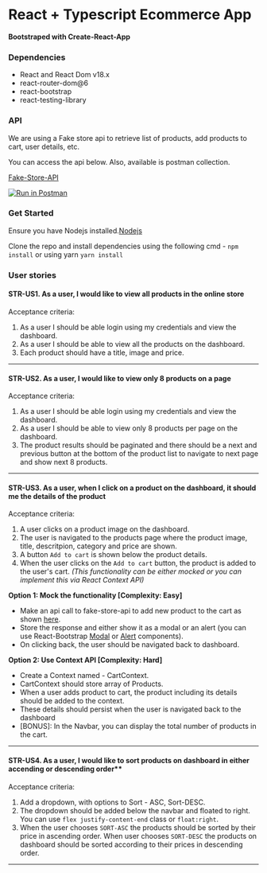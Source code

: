 # React + Typescript Ecommerce App

**Bootstraped with Create-React-App**

### Dependencies

- React and React Dom v18.x
- react-router-dom@6
- react-bootstrap
- react-testing-library

### API

We are using a Fake store api to retrieve list of products, add products to cart, user details, etc.

You can access the api below. Also, available is postman collection.

[Fake-Store-API](https://fakestoreapi.com/docs)

[![Run in Postman](https://run.pstmn.io/button.svg)](https://god.gw.postman.com/run-collection/1486577-f171c6e2-10ab-4349-bc10-9db4449da719?action=collection%2Ffork&collection-url=entityId%3D1486577-f171c6e2-10ab-4349-bc10-9db4449da719%26entityType%3Dcollection%26workspaceId%3D18e6f11c-8e45-4bea-b35a-8f6ad5fa2c29)

### Get Started

Ensure you have Nodejs installed.[Nodejs](https://nodejs.org/en/)

Clone the repo and install dependencies using the following cmd - `npm install` or using yarn `yarn install`

### User stories

#### STR-US1. As a user, I would like to view all products in the online store

Acceptance criteria:

1. As a user I should be able login using my credentials and view the dashboard.
2. As a user I should be able to view all the products on the dashboard.
3. Each product should have a title, image and price.

---

#### STR-US2. As a user, I would like to view only 8 products on a page

Acceptance criteria:

1. As a user I should be able login using my credentials and view the dashboard.
2. As a user I should be able to view only 8 products per page on the dashboard.
3. The product results should be paginated and there should be a next and previous button at the bottom of the product list to
   navigate to next page and show next 8 products.

---

#### STR-US3. As a user, when I click on a product on the dashboard, it should me the details of the product

Acceptance criteria:

1. A user clicks on a product image on the dashboard.
2. The user is navigated to the products page where the product image, title, descritpion, category and price are shown.
3. A button `Add to cart` is shown below the product details.
4. When the user clicks on the `Add to cart` button, the product is added to the user's cart. _(This functionality can be either mocked or you can implement this via React Context API)_

**Option 1: Mock the functionality [Complexity: Easy]**

- Make an api call to fake-store-api to add new product to the cart as shown [here](https://fakestoreapi.com/docs#c-new).
- Store the response and either show it as a modal or an alert (you can use React-Bootstrap [Modal](https://react-bootstrap.github.io/components/modal/) or [Alert](https://react-bootstrap.github.io/components/alerts/) components).
- On clicking back, the user should be navigated back to dashboard.

**Option 2: Use Context API [Complexity: Hard]**

- Create a Context named - CartContext.
- CartContext should store array of Products.
- When a user adds product to cart, the product including its details should be added to the context.
- These details should persist when the user is navigated back to the dashboard
- [BONUS]: In the Navbar, you can display the total number of products in the cart.

---

#### STR-US4. As a user, I would like to sort products on dashboard in either accending or descending order\*\*

Acceptance criteria:

1. Add a dropdown, with options to Sort - ASC, Sort-DESC.
2. The dropdown should be added below the navbar and floated to right. You can use `flex justify-content-end` class or `float:right`.
3. When the user chooses `SORT-ASC` the products should be sorted by their price in ascending order. When user chooses `SORT-DESC` the products on dashboard should be sorted according to their prices in descending order.

---
